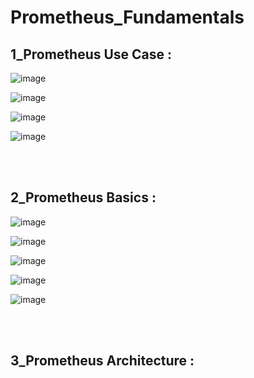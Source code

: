 # Prometheus_Fundamentals

## 1_Prometheus Use Case :

![image](https://github.com/its-sachink/devops_and_kodekloud_prep/assets/25415707/4d913b7e-444e-44a4-9285-5a747ec61d23)

![image](https://github.com/its-sachink/devops_and_kodekloud_prep/assets/25415707/0c7bcea8-06a7-41aa-921a-0ac20ea482f5)

![image](https://github.com/its-sachink/devops_and_kodekloud_prep/assets/25415707/1caa0698-f035-4701-951a-b29e15464b55)

![image](https://github.com/its-sachink/devops_and_kodekloud_prep/assets/25415707/40d181e4-ca64-4769-a5b2-235c30b2596b)

</br>
</br>

## 2_Prometheus Basics :

![image](https://github.com/its-sachink/devops_and_kodekloud_prep/assets/25415707/3cfa2d24-c743-487a-95f2-020c993e2adb)

![image](https://github.com/its-sachink/devops_and_kodekloud_prep/assets/25415707/8d2b0737-c060-4e6e-a3d8-974ea2977777)

![image](https://github.com/its-sachink/devops_and_kodekloud_prep/assets/25415707/3854a093-a22b-4538-9123-a3046ce7c110)

![image](https://github.com/its-sachink/devops_and_kodekloud_prep/assets/25415707/d92606c2-21ac-4bcc-9762-d358ee329611)

![image](https://github.com/its-sachink/devops_and_kodekloud_prep/assets/25415707/e61958d6-997f-4d5a-8a0d-26fb9352bd5d)

</br>
</br>

## 3_Prometheus Architecture :






